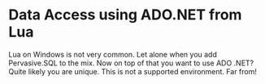 # Data Access using ADO.NET from Lua

Lua on Windows is not very common. Let alone when you add Pervasive.SQL to the mix.
Now on top of that you want to use ADO .NET?
Quite likely you are unique. This is not a supported environment. Far from!

